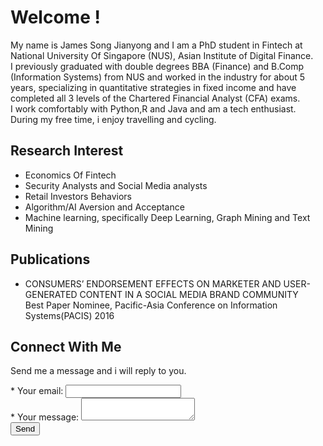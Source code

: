 # Welcome !
My name is James Song Jianyong and I am a PhD student in Fintech at National University Of Singapore (NUS), Asian Institute of Digital Finance.<br/>
I previously graduated with double degrees BBA (Finance) and B.Comp (Information Systems) from NUS and worked in the industry for about 5 years, specializing in quantitative strategies in fixed income and have completed all 3 levels of the Chartered Financial Analyst (CFA) exams. <br/>
I work comfortably with Python,R and Java and am a tech enthusiast. <br/>
During my free time, i enjoy travelling and cycling.

## Research Interest

* Economics Of Fintech
* Security Analysts and Social Media analysts
* Retail Investors Behaviors
* Algorithm/AI Aversion and Acceptance
* Machine learning, specifically Deep Learning, Graph Mining and Text Mining

## Publications

* CONSUMERS’ ENDORSEMENT EFFECTS ON MARKETER AND USER-GENERATED CONTENT IN A SOCIAL MEDIA BRAND COMMUNITY <br/>
Best Paper Nominee, Pacific-Asia Conference on Information Systems(PACIS) 2016 


## Connect With Me

Send me a message and i will reply to you.
<br/>
<form action="https://formspree.io/f/xjvzgypp"
  method="POST">
  * <label>
    Your email:
    <input type="email" name="email">
  </label>
  <br/>
  * <label>
    Your message:
    <textarea name="message"></textarea>
  </label>
  <br/>
  <!-- your other form fields go here -->
  <button type="submit">Send</button>
</form>
